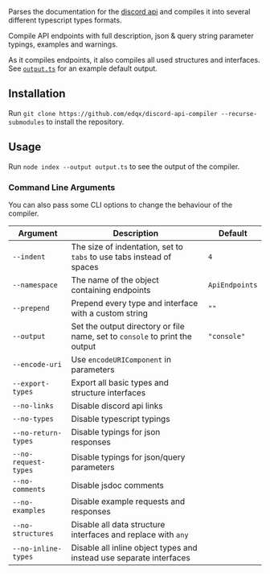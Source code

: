 Parses the documentation for the [discord api](https://github.com/discord/discord-api-docs) and
compiles it into several different typescript types formats.

Compile API endpoints with full description, json & query string parameter typings, examples and warnings.

As it compiles endpoints, it also compiles all used structures and interfaces. See [`output.ts`](https://github.com/edqx/discord-api-compiler/blob/master/output.ts)
for an example default output.

## Installation
Run `git clone https://github.com/edqx/discord-api-compiler --recurse-submodules` to install the
repository.

## Usage
Run `node index --output output.ts` to see the output of the compiler.

### Command Line Arguments

You can also pass some CLI options to change the behaviour of the compiler.

|        Argument      |                                 Description                                 |     Default    |
| -------------------- | --------------------------------------------------------------------------- | -------------- |
| `--indent`           | The size of indentation, set to `tabs` to use tabs instead of spaces        | `4`            |
| `--namespace`        | The name of the object containing endpoints                                 | `ApiEndpoints` |
| `--prepend`          | Prepend every type and interface with a custom string                       | `""`           |
| `--output `          | Set the output directory or file name, set to `console` to print the output | `"console"`    |
| `--encode-uri`       | Use `encodeURIComponent` in parameters                                      |                |
| `--export-types`     | Export all basic types and structure interfaces                             |                |
| `--no-links`         | Disable discord api links                                                   |                |
| `--no-types`         | Disable typescript typings                                                  |                |
| `--no-return-types`  | Disable typings for json responses                                          |                |
| `--no-request-types` | Disable typings for json/query parameters                                   |                |
| `--no-comments`      | Disable jsdoc comments                                                      |                |
| `--no-examples`      | Disable example requests and responses                                      |                |
| `--no-structures`    | Disable all data structure interfaces and replace with `any`                |                |
| `--no-inline-types`  | Disable all inline object types and instead use separate interfaces         |                |